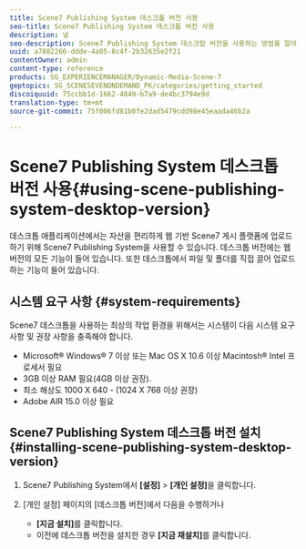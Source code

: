 ```yaml
---
title: Scene7 Publishing System 데스크톱 버전 사용
seo-title: Scene7 Publishing System 데스크톱 버전 사용
description: 널
seo-description: Scene7 Publishing System 데스크탑 버전을 사용하는 방법을 알아봅니다.
uuid: a7882266-ddde-4a05-8c4f-2b32635e2f21
contentOwner: admin
content-type: reference
products: SG_EXPERIENCEMANAGER/Dynamic-Media-Scene-7
geptopics: SG_SCENESEVENONDEMAND_PK/categories/getting_started
discoiquuid: 75ccbb1d-1662-4849-b7a9-de4bc3794e9d
translation-type: tm+mt
source-git-commit: 75f006fd81b0fe2dad5479cdd98e45eaada46b2a

---
```



# Scene7 Publishing System 데스크톱 버전 사용{#using-scene-publishing-system-desktop-version}

데스크톱 애플리케이션에서는 자산을 편리하게 웹 기반 Scene7 게시 플랫폼에 업로드하기 위해 Scene7 Publishing System을 사용할 수 있습니다. 데스크톱 버전에는 웹 버전의 모든 기능이 들어 있습니다. 또한 데스크톱에서 파일 및 폴더를 직접 끌어 업로드하는 기능이 들어 있습니다.

## 시스템 요구 사항 {#system-requirements}

Scene7 데스크톱을 사용하는 최상의 작업 환경을 위해서는 시스템이 다음 시스템 요구 사항 및 권장 사항을 충족해야 합니다.

* Microsoft® Windows® 7 이상 또는 Mac OS X 10.6 이상 Macintosh® Intel 프로세서 필요
* 3GB 이상 RAM 필요(4GB 이상 권장).
* 최소 해상도 1000 X 640 - (1024 X 768 이상 권장)
* Adobe AIR 15.0 이상 필요

## Scene7 Publishing System 데스크톱 버전 설치 {#installing-scene-publishing-system-desktop-version}

1. Scene7 Publishing System에서 **[설정]** > **[개인 설정]**&#x200B;을 클릭합니다.
1. [개인 설정] 페이지의 [데스크톱 버전]에서 다음을 수행하거나 

   * **[지금 설치]**&#x200B;를 클릭합니다.
   * 이전에 데스크톱 버전을 설치한 경우 **[지금 재설치]**&#x200B;를 클릭합니다.

